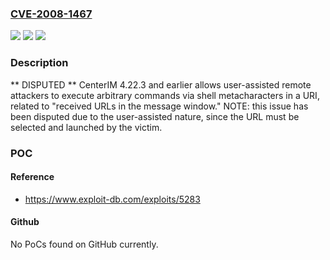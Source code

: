 ### [CVE-2008-1467](https://cve.mitre.org/cgi-bin/cvename.cgi?name=CVE-2008-1467)
![](https://img.shields.io/static/v1?label=Product&message=n%2Fa&color=blue)
![](https://img.shields.io/static/v1?label=Version&message=n%2Fa&color=blue)
![](https://img.shields.io/static/v1?label=Vulnerability&message=n%2Fa&color=brighgreen)

### Description

** DISPUTED **  CenterIM 4.22.3 and earlier allows user-assisted remote attackers to execute arbitrary commands via shell metacharacters in a URI, related to "received URLs in the message window."  NOTE: this issue has been disputed due to the user-assisted nature, since the URL must be selected and launched by the victim.

### POC

#### Reference
- https://www.exploit-db.com/exploits/5283

#### Github
No PoCs found on GitHub currently.

